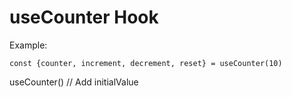 # useCounter Hook

Example:

```
const {counter, increment, decrement, reset} = useCounter(10)
```

useCounter() // Add initialValue
